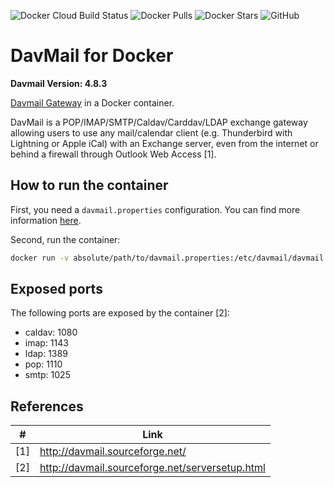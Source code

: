 ![Docker Cloud Build Status](https://img.shields.io/docker/cloud/build/sebgru/davmail.svg) ![Docker Pulls](https://img.shields.io/docker/pulls/sebgru/davmail.svg) ![Docker Stars](https://img.shields.io/docker/stars/sebgru/davmail.svg) ![GitHub](https://img.shields.io/github/license/sebgru/docker-davmail.svg)

# DavMail for Docker

**Davmail Version: 4.8.3**

[Davmail Gateway](http://davmail.sourceforge.net/) in a Docker container.

DavMail is a POP/IMAP/SMTP/Caldav/Carddav/LDAP exchange gateway allowing users to use any mail/calendar client (e.g. Thunderbird with Lightning or Apple iCal) with an Exchange server, even from the internet or behind a firewall through Outlook Web Access [1].

## How to run the container

First, you need a `davmail.properties` configuration. You can find more information [here](http://davmail.sourceforge.net/serversetup.html).

Second, run the container:

``` bash
docker run -v absolute/path/to/davmail.properties:/etc/davmail/davmail.properties sebgru/davmail
```

## Exposed ports

The following ports are exposed by the container [2]:

* caldav: 1080
* imap: 1143
* ldap: 1389
* pop: 1110
* smtp: 1025

## References
\# | Link
------------ | -------------
[1] | http://davmail.sourceforge.net/
[2] | http://davmail.sourceforge.net/serversetup.html
     
